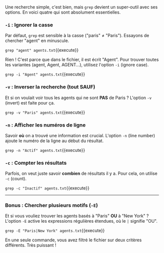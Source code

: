 Une recherche simple, c'est bien, mais `grep` devient un super-outil avec ses options. En voici quatre qui sont absolument essentielles.

### `-i` : Ignorer la casse

Par défaut, `grep` est sensible à la casse ("paris" ≠ "Paris"). Essayons de chercher "agent" en minuscule.

`grep "agent" agents.txt`{{execute}}

Rien ! C'est parce que dans le fichier, il est écrit "Agent". Pour trouver toutes les variantes (agent, Agent, AGENT...), utilisez l'option `-i` (ignore case).

`grep -i "Agent" agents.txt`{{execute}}

### `-v` : Inverser la recherche (tout SAUF)

Et si on voulait voir tous les agents qui ne sont **PAS** de Paris ? L'option `-v` (invert) est faite pour ça.

`grep -v "Paris" agents.txt`{{execute}}

### `-n` : Afficher les numéros de ligne

Savoir **où** on a trouvé une information est crucial. L'option `-n` (line number) ajoute le numéro de la ligne au début du résultat.

`grep -n "Actif" agents.txt`{{execute}}

### `-c` : Compter les résultats

Parfois, on veut juste savoir **combien** de résultats il y a. Pour cela, on utilise `-c` (count).

`grep -c "Inactif" agents.txt`{{execute}}

---

### Bonus : Chercher plusieurs motifs (`-E`)

Et si vous vouliez trouver les agents basés à "Paris" **OU** à "New York" ? L'option `-E` active les expressions régulières étendues, où le `|` signifie "OU".

`grep -E "Paris|New York" agents.txt`{{execute}}

En une seule commande, vous avez filtré le fichier sur deux critères différents. Très puissant !